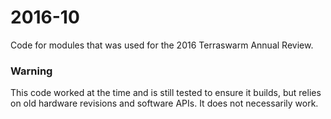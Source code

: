 2016-10
=======

Code for modules that was used for the 2016 Terraswarm Annual Review.

### Warning

This code worked at the time and is still tested to ensure it builds, but
relies on old hardware revisions and software APIs. It does not necessarily
work.

